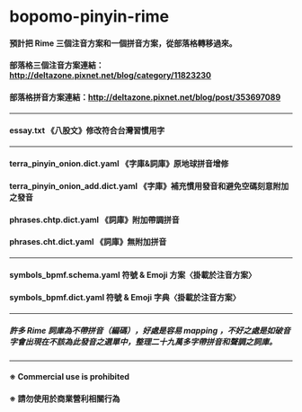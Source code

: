 # bopomo-pinyin-rime
#### 預計把 Rime 三個注音方案和一個拼音方案，從部落格轉移過來。
#### 部落格三個注音方案連結：http://deltazone.pixnet.net/blog/category/11823230
#### 部落格拼音方案連結：http://deltazone.pixnet.net/blog/post/353697089
---
#### essay.txt 《八股文》修改符合台灣習慣用字
---
#### terra_pinyin_onion.dict.yaml 《字庫&詞庫》原地球拼音增修
#### terra_pinyin_onion_add.dict.yaml 《字庫》補充慣用發音和避免空碼刻意附加之發音
#### phrases.chtp.dict.yaml 《詞庫》附加帶調拼音
#### phrases.cht.dict.yaml 《詞庫》無附加拼音
---
#### symbols_bpmf.schema.yaml  符號 & Emoji 方案〈掛載於注音方案〉
#### symbols_bpmf.dict.yaml  符號 & Emoji 字典〈掛載於注音方案〉
---
##### 許多 Rime 詞庫為不帶拼音（編碼），好處是容易 mapping ，不好之處是如破音字會出現在不該為此發音之選單中，整理二十九萬多字帶拼音和聲調之詞庫。
---
#### ※ Commercial use is prohibited
#### ※ 請勿使用於商業營利相關行為
